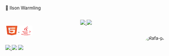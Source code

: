 👋 Ilson Warmling 
##

<div align="center">
  <a href="https://github.com/ilsonwar">
  <img height="180em" src="https://github-readme-stats.vercel.app/api?username=ilsonwar&theme=midnight-purple&include_all_commits=true&count_private=true&show_icons=true" >
  <img height="180em" src="https://github-readme-stats.vercel.app/api/top-langs/?username=ilsonwar&theme=radical&layout=compact&langs_count=10" >
</div>
    
</div>
  
  <div>
    <img align="center" alt="HtmlLogo" height="30" width="40" src="https://raw.githubusercontent.com/devicons/devicon/master/icons/html5/html5-original.svg">
    <img align="center" alt="Rafa-Js" height="30" width="40" src="https://raw.githubusercontent.com/devicons/devicon/master/icons/java/java-plain.svg">
    </div>
  
  <img align="right" alt="Rafa-pic" height="100" style="border-radius:40px;" src="https://mir-s3-cdn-cf.behance.net/project_modules/max_1200/5eeea355389655.59822ff824b72.gif">
  
 
  
  ## 
  
  <div>
  <a href="https://instagram.com/ilsonwar" target="_blank">
    <img src="https://img.shields.io/badge/-Instagram-%23E4405F?style=for-the-badge&logo=instagram&logoColor=white">
    </a>
  <a href = "mailto:ilsonwarsc@gmail.com"><img src="https://img.shields.io/badge/-Gmail-%23333?style=for-the-badge&logo=gmail&logoColor=white" target="_blank"></a>
  <a href="https://www.linkedin.com/in/ilson-warmling-8498a0208/" target="_blank"><img src="https://img.shields.io/badge/-LinkedIn-%230077B5?style=for-the-badge&logo=linkedin&logoColor=white" target="_blank"></a> 
